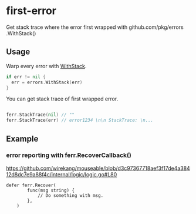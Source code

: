 # first-error
Get stack trace where the error first wrapped with github.com/pkg/errors .WithStack()

## Usage

Warp every error with [WithStack](https://github.com/pkg/errors).

```go
if err != nil {
  err = errors.WithStack(err)
}

```

You can get stack trace of first wrapped error.

```go

ferr.StackTrace(nil) // ""
ferr.StackTrace(err) // error1234 \n\n StackTrace: \n...

```

## Example

### error reporting with ferr.RecoverCallback()

https://github.com/wirekang/mouseable/blob/d3c97367718aef3f17de4a38412d8dc7e9a88f4c/internal/logic/logic.go#L80

```
defer ferr.Recover(
		func(msg string) {
			// Do something with msg.
		},
	)
```

